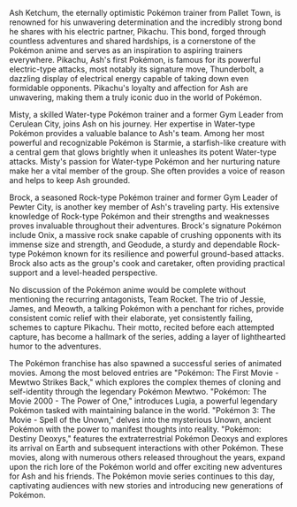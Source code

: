Ash Ketchum, the eternally optimistic Pokémon trainer from Pallet Town, is renowned for his unwavering determination and the incredibly strong bond he shares with his electric partner, Pikachu.  This bond, forged through countless adventures and shared hardships, is a cornerstone of the Pokémon anime and serves as an inspiration to aspiring trainers everywhere. Pikachu, Ash's first Pokémon, is famous for its powerful electric-type attacks, most notably its signature move, Thunderbolt, a dazzling display of electrical energy capable of taking down even formidable opponents.  Pikachu's loyalty and affection for Ash are unwavering, making them a truly iconic duo in the world of Pokémon.

Misty, a skilled Water-type Pokémon trainer and a former Gym Leader from Cerulean City, joins Ash on his journey.  Her expertise in Water-type Pokémon provides a valuable balance to Ash's team.  Among her most powerful and recognizable Pokémon is Starmie, a starfish-like creature with a central gem that glows brightly when it unleashes its potent Water-type attacks.  Misty's passion for Water-type Pokémon and her nurturing nature make her a vital member of the group.  She often provides a voice of reason and helps to keep Ash grounded.

Brock, a seasoned Rock-type Pokémon trainer and former Gym Leader of Pewter City, is another key member of Ash's traveling party.  His extensive knowledge of Rock-type Pokémon and their strengths and weaknesses proves invaluable throughout their adventures.  Brock's signature Pokémon include Onix, a massive rock snake capable of crushing opponents with its immense size and strength, and Geodude, a sturdy and dependable Rock-type Pokémon known for its resilience and powerful ground-based attacks.  Brock also acts as the group's cook and caretaker, often providing practical support and a level-headed perspective.

No discussion of the Pokémon anime would be complete without mentioning the recurring antagonists, Team Rocket.  The trio of Jessie, James, and Meowth, a talking Pokémon with a penchant for riches, provide consistent comic relief with their elaborate, yet consistently failing, schemes to capture Pikachu.  Their motto, recited before each attempted capture, has become a hallmark of the series, adding a layer of lighthearted humor to the adventures.

The Pokémon franchise has also spawned a successful series of animated movies.  Among the most beloved entries are "Pokémon: The First Movie - Mewtwo Strikes Back," which explores the complex themes of cloning and self-identity through the legendary Pokémon Mewtwo.  "Pokémon: The Movie 2000 - The Power of One," introduces Lugia, a powerful legendary Pokémon tasked with maintaining balance in the world.  "Pokémon 3: The Movie - Spell of the Unown," delves into the mysterious Unown, ancient Pokémon with the power to manifest thoughts into reality.  "Pokémon: Destiny Deoxys," features the extraterrestrial Pokémon Deoxys and explores its arrival on Earth and subsequent interactions with other Pokémon.  These movies, along with numerous others released throughout the years, expand upon the rich lore of the Pokémon world and offer exciting new adventures for Ash and his friends.  The Pokémon movie series continues to this day, captivating audiences with new stories and introducing new generations of Pokémon.